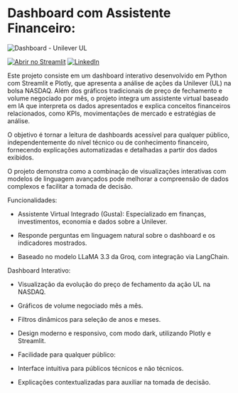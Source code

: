 # Dashboard com Assistente Financeiro:

![Dashboard - Unilever UL](https://media.licdn.com/dms/image/v2/D4D2DAQFKB-dQXGKZbQ/profile-treasury-image-shrink_800_800/B4DZZu97yEH4AY-/0/1745618452420?e=1746507600&v=beta&t=JrbEUOx3ejUNt8Ykd43jklWbqpmkL_bvOAu1e7EVsCQ)

[![Abrir no Streamlit](https://img.shields.io/badge/Ver%20App%20no%20Streamlit-FF4B4B?style=for-the-badge&logo=streamlit&logoColor=white)](https://gustavomendesdashboardcomchatbot.streamlit.app)
[![LinkedIn](https://img.shields.io/badge/LinkedIn-0077B5?style=for-the-badge&logo=linkedin&logoColor=white)](https://www.linkedin.com/posts/gustavo-mendes-117767250_python-datascience-dashboard-activity-7321650580085440512-SD6H?utm_source=share&utm_medium=member_desktop&rcm=ACoAAD4MaeMB1MovHnNZjlcKuPB4IugALRD-7JA)

Este projeto consiste em um dashboard interativo desenvolvido em Python com Streamlit e Plotly, que apresenta a análise de ações da Unilever (UL) na bolsa NASDAQ.
Além dos gráficos tradicionais de preço de fechamento e volume negociado por mês, o projeto integra um assistente virtual baseado em IA que interpreta os dados apresentados e explica conceitos financeiros relacionados, como KPIs, movimentações de mercado e estratégias de análise.

O objetivo é tornar a leitura de dashboards acessível para qualquer público, independentemente do nível técnico ou de conhecimento financeiro, fornecendo explicações automatizadas e detalhadas a partir dos dados exibidos.

O projeto demonstra como a combinação de visualizações interativas com modelos de linguagem avançados pode melhorar a compreensão de dados complexos e facilitar a tomada de decisão.

Funcionalidades:

- Assistente Virtual Integrado (Gusta):
  Especializado em finanças, investimentos, economia e dados sobre a Unilever.

- Responde perguntas em linguagem natural sobre o dashboard e os indicadores mostrados.

- Baseado no modelo LLaMA 3.3 da Groq, com integração via LangChain.

Dashboard Interativo:

- Visualização da evolução do preço de fechamento da ação UL na NASDAQ.

- Gráficos de volume negociado mês a mês.

- Filtros dinâmicos para seleção de anos e meses.

- Design moderno e responsivo, com modo dark, utilizando Plotly e Streamlit.

- Facilidade para qualquer público:

- Interface intuitiva para públicos técnicos e não técnicos.

- Explicações contextualizadas para auxiliar na tomada de decisão.
